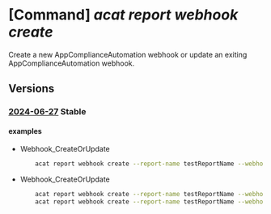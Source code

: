 # [Command] _acat report webhook create_

Create a new AppComplianceAutomation webhook or update an exiting AppComplianceAutomation webhook.

## Versions

### [2024-06-27](/Resources/mgmt-plane/L3Byb3ZpZGVycy9taWNyb3NvZnQuYXBwY29tcGxpYW5jZWF1dG9tYXRpb24vcmVwb3J0cy97fS93ZWJob29rcy97fQ==/2024-06-27.xml) **Stable**

<!-- mgmt-plane /providers/microsoft.appcomplianceautomation/reports/{}/webhooks/{} 2024-06-27 -->

#### examples

- Webhook_CreateOrUpdate
    ```bash
        acat report webhook create --report-name testReportName --webhook-name testWebhookName --content-type application/json --enable-ssl-verification true --events "[generate_snapshot_failed]" --payload-url https://example.com --send-all-events false --status Enabled --update-webhook-key true --webhook-key 00000000-0000-0000-0000-000000000000
    ```

- Webhook_CreateOrUpdate
    ```bash
        acat report webhook create --report-name testReportName --webhook-name testWebhookName --content-type application/json --enable-ssl true --events "[generate_snapshot_failed]" --payload-url https://example.com --send-all-events false --status Enabled --update-webhook-key true --secret 00000000-0000-0000-0000-000000000000
        acat report webhook create --report-name testReportName --webhook-name testWebhookName --payload-url https://example.com  --secret 00000000-0000-0000-0000-000000000000
    ```
